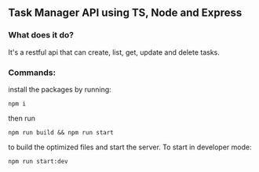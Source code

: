 ## Task Manager API using TS, Node and Express

### What does it do?

It's a restful api that can create, list, get, update and delete tasks.

### Commands:

install the packages by running:

    npm i

then run

    npm run build && npm run start

to build the optimized files and start the server. To start in developer mode:

    npm run start:dev